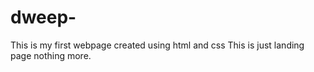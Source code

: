 # dweep-
This is my first webpage created using html and css
This is just landing page nothing more.
